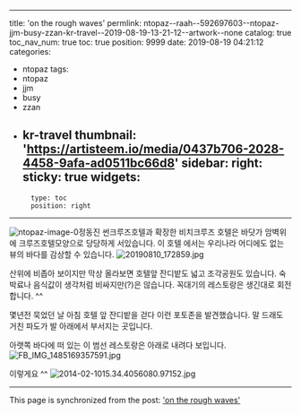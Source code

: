 
---
title: 'on the rough waves'
permlink: ntopaz--raah--592697603--ntopaz-jjm-busy-zzan-kr-travel--2019-08-19-13-21-12--artwork--none
catalog: true
toc_nav_num: true
toc: true
position: 9999
date: 2019-08-19 04:21:12
categories:
- ntopaz
tags:
- ntopaz
- jjm
- busy
- zzan
- kr-travel
thumbnail: 'https://artisteem.io/media/0437b706-2028-4458-9afa-ad0511bc66d8'
sidebar:
    right:
        sticky: true
widgets:
    -
        type: toc
        position: right
---


![ntopaz-image-0](https://artisteem.io/media/0437b706-2028-4458-9afa-ad0511bc66d8)정동진 썬크루즈호텔과 확장한 비치크루즈 호텔은 바닷가 암벽위에 크루즈호텔모양으로 당당하게 서있습니다. 
이 호텔 에서는 
우리나라 어디에도 없는 뷰의 바다를 감상할 수 있습니다. 
![20190810_172859.jpg](https://cdn.steemitimages.com/DQmbBB5j2pgHQiuRTq2YP2zcScvmeXgwrnozQXXFimvRTYq/20190810_172859.jpg)

산위에 비좁아 보이지만 막상 올라보면 호텔앞 잔디밭도 넓고 조각공원도 있습니다.
숙박료나 음식값이 생각처럼 비싸지만(?)은 않습니다.
꼭대기의 레스토랑은 생긴대로 회전합니다. ^^

몇년전 묵었던 날 아침 호텔 앞 잔디밭을 걷다 이런 포토존을 발견했습니다. 
말 드래도 거친 파도가 발 아래에서 부서지는 곳입니다. 

아랫쪽 바다에 떠 있는 이 범선 레스토랑은 아래로 내려다 보입니다.
![FB_IMG_1485169357591.jpg](https://cdn.steemitimages.com/DQmRTD9Lkrrx41dJw2oyDzn4VaxHpL8Anp3FLYsZUyK6xMT/FB_IMG_1485169357591.jpg)

이렇게요 ^^
![2014-02-1015.34.4056080.97152.jpg](https://cdn.steemitimages.com/DQmUmJiSL1KaxCkyGK4toijgAeXBHuGgGrfNidBd3aayhm8/2014-02-1015.34.4056080.97152.jpg)

- - -

This page is synchronized from the post: ['on the rough waves'](https://steemit.com/@raah/ntopaz--raah--592697603--ntopaz-jjm-busy-zzan-kr-travel--2019-08-19-13-21-12--artwork--none)
